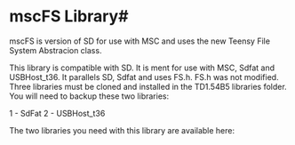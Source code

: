 # mscFS Library#

mscFS is version of SD for use with MSC and uses the new Teensy File System Abstracion class.

This library is compatible with SD. It is ment for use with MSC, Sdfat and USBHost_t36. It parallels SD, Sdfat and uses FS.h.
FS.h was not modified.
Three libraries must be cloned and installed in the TD1.54B5 libraries folder.
You will need to backup these two libraries:

1 - SdFat
2 - USBHost_t36

The two libraries you need with this library are available here:
